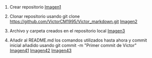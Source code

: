1. Crear repositorio
[Imagen1](E:/DAW2/ReDAW/1.jpg)

2. Clonar repositorio usando git clone https://github.com/VictorCM1995/Victor_markdown.git
[Imagen2](E:/DAW2/ReDAW/2.jpg)

3. Archivo y carpeta creados en el repositorio local
[Imagen3](E:/DAW2/ReDAW/3.jpg)

4. Añadir al README.md los comandos utilizados hasta ahora y commit inicial añadido usando git commit -m "Primer commit de Victor"
[Imagen41](E:/DAW2/ReDAW/4.jpg)
[Imagen42](E:/DAW2/ReDAW/42.jpg)
[Imagen43](E:/DAW2/ReDAW/42.jpg)
